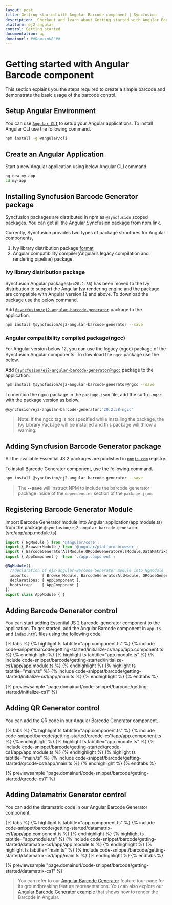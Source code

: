 ```yaml
---
layout: post
title: Getting started with Angular Barcode component | Syncfusion
description:  Checkout and learn about Getting started with Angular Barcode component of Syncfusion Essential JS 2 and more details.
platform: ej2-angular
control: Getting started 
documentation: ug
domainurl: ##DomainURL##
---
```


# Getting started with Angular Barcode component

This section explains you the steps required to create a simple barcode and demonstrate the basic usage of the barcode control.

## Setup Angular Environment

You can use [`Angular CLI`](https://github.com/angular/angular-cli) to setup your Angular applications.
To install Angular CLI use the following command.

```bash
npm install -g @angular/cli
```

## Create an Angular Application

Start a new Angular application using below Angular CLI command.

```bash
ng new my-app
cd my-app
```

## Installing Syncfusion Barcode Generator package

Syncfusion packages are distributed in npm as `@syncfusion` scoped packages. You can get all the Angular Syncfusion package from npm [link]( https://www.npmjs.com/search?q=%40syncfusion%2Fej2-angular- ).

Currently, Syncfusion provides two types of package structures for Angular components,
1. Ivy library distribution package [format](https://angular.io/guide/angular-package-format#angular-package-format)
2. Angular compatibility compiler(Angular’s legacy compilation and rendering pipeline) package.

### Ivy library distribution package

Syncfusion Angular packages(`>=20.2.36`) has been moved to the Ivy distribution to support the Angular [Ivy](https://docs.angular.lat/guide/ivy) rendering engine and the package are compatible with Angular version 12 and above. To download the package use the below command.

Add [`@syncfusion/ej2-angular-barcode-generator`](https://www.npmjs.com/package/@syncfusion/ej2-angular-barcode-generator/v/20.2.38) package to the application.

```bash
npm install @syncfusion/ej2-angular-barcode-generator --save
```

### Angular compatibility compiled package(ngcc)

For Angular version below 12, you can use the legacy (ngcc) package of the Syncfusion Angular components. To download the `ngcc` package use the below.

Add [`@syncfusion/ej2-angular-barcode-generator@ngcc`](https://www.npmjs.com/package/@syncfusion/ej2-angular-barcode-generator/v/20.2.38-ngcc) package to the application.

```bash
npm install @syncfusion/ej2-angular-barcode-generator@ngcc --save
```

To mention the ngcc package in the `package.json` file, add the suffix `-ngcc` with the package version as below.

```bash
@syncfusion/ej2-angular-barcode-generator:"20.2.38-ngcc"
```

>Note: If the ngcc tag is not specified while installing the package, the Ivy Library Package will be installed and this package will throw a warning.

## Adding Syncfusion Barcode Generator package

All the available Essential JS 2 packages are published in [`npmjs.com`](https://www.npmjs.com/~syncfusionorg) registry.

To install Barcode Generator component, use the following command.

```bash
npm install @syncfusion/ej2-angular-barcode-generator --save
```

> The **--save** will instruct NPM to include the barcode generator package inside of the `dependencies` section of the `package.json`.

## Registering Barcode Generator Module

Import Barcode Generator module into Angular application(app.module.ts) from the package `@syncfusion/ej2-angular-barcode-generator` [src/app/app.module.ts].

```typescript
import { NgModule } from '@angular/core';
import { BrowserModule } from '@angular/platform-browser';
import { BarcodeGeneratorAllModule,QRCodeGeneratorAllModule,DataMatrixGeneratorAllModule } from '@syncfusion/ej2-angular-barcode-generator';
import { AppComponent }  from './app.component';

@NgModule({
  //declaration of ej2-angular-Barcode Generator module into NgModule
  imports:      [ BrowserModule, BarcodeGeneratorAllModule, QRCodeGeneratorAllModule ,DataMatrixGeneratorAllModule ],
  declarations: [ AppComponent ],
  bootstrap:    [ AppComponent ]
})
export class AppModule { }
```

## Adding Barcode Generator control

You can start adding Essential JS 2 barcode-generator component to the application. To get started, add the Angular Barcode component in `app.ts` and `index.html` files using the following code.

{% tabs %}
{% highlight ts tabtitle="app.component.ts" %}
{% include code-snippet/barcode/getting-started/initialize-cs1/app/app.component.ts %}
{% endhighlight %}
{% highlight ts tabtitle="app.module.ts" %}
{% include code-snippet/barcode/getting-started/initialize-cs1/app/app.module.ts %}
{% endhighlight %}
{% highlight ts tabtitle="main.ts" %}
{% include code-snippet/barcode/getting-started/initialize-cs1/app/main.ts %}
{% endhighlight %}
{% endtabs %}
  
{% previewsample "page.domainurl/code-snippet/barcode/getting-started/initialize-cs1" %}

## Adding QR Generator control

You can add the QR code in our Angular Barcode Generator component.

{% tabs %}
{% highlight ts tabtitle="app.component.ts" %}
{% include code-snippet/barcode/getting-started/qrcode-cs1/app/app.component.ts %}
{% endhighlight %}
{% highlight ts tabtitle="app.module.ts" %}
{% include code-snippet/barcode/getting-started/qrcode-cs1/app/app.module.ts %}
{% endhighlight %}
{% highlight ts tabtitle="main.ts" %}
{% include code-snippet/barcode/getting-started/qrcode-cs1/app/main.ts %}
{% endhighlight %}
{% endtabs %}
  
{% previewsample "page.domainurl/code-snippet/barcode/getting-started/qrcode-cs1" %}

## Adding Datamatrix Generator control

You can add the datamatrix code in our Angular Barcode Generator component.

{% tabs %}
{% highlight ts tabtitle="app.component.ts" %}
{% include code-snippet/barcode/getting-started/datamatrix-cs1/app/app.component.ts %}
{% endhighlight %}
{% highlight ts tabtitle="app.module.ts" %}
{% include code-snippet/barcode/getting-started/datamatrix-cs1/app/app.module.ts %}
{% endhighlight %}
{% highlight ts tabtitle="main.ts" %}
{% include code-snippet/barcode/getting-started/datamatrix-cs1/app/main.ts %}
{% endhighlight %}
{% endtabs %}
  
{% previewsample "page.domainurl/code-snippet/barcode/getting-started/datamatrix-cs1" %}

> You can refer to our [Angular Barcode Generator](https://www.syncfusion.com/angular-ui-components/angular-barcode) feature tour page for its groundbreaking feature representations. You can also explore our [Angular Barcode Generator example](https://ej2.syncfusion.com/angular/demos/#/material/barcode/default-functionalities) that shows how to render the Barcode in Angular.